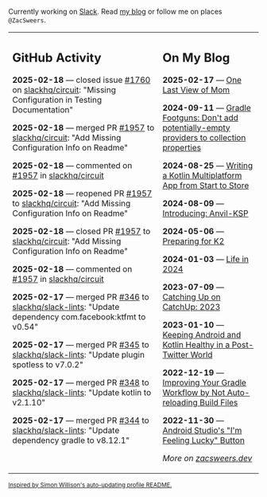 Currently working on [Slack](https://slack.com/). Read [my blog](https://zacsweers.dev/) or follow me on places `@ZacSweers`.

<table><tr><td valign="top" width="60%">

## GitHub Activity
<!-- githubActivity starts -->
**2025-02-18** — closed issue [#1760](https://github.com/slackhq/circuit/issues/1760) on [slackhq/circuit](https://github.com/slackhq/circuit): "Missing Configuration in Testing Documentation"

**2025-02-18** — merged PR [#1957](https://github.com/slackhq/circuit/pull/1957) to [slackhq/circuit](https://github.com/slackhq/circuit): "Add Missing Configuration Info on Readme"

**2025-02-18** — commented on [#1957](https://github.com/slackhq/circuit/pull/1957#issuecomment-2665972497) in [slackhq/circuit](https://github.com/slackhq/circuit)

**2025-02-18** — reopened PR [#1957](https://github.com/slackhq/circuit/pull/1957) to [slackhq/circuit](https://github.com/slackhq/circuit): "Add Missing Configuration Info on Readme"

**2025-02-18** — closed PR [#1957](https://github.com/slackhq/circuit/pull/1957) to [slackhq/circuit](https://github.com/slackhq/circuit): "Add Missing Configuration Info on Readme"

**2025-02-18** — commented on [#1957](https://github.com/slackhq/circuit/pull/1957#issuecomment-2665952224) in [slackhq/circuit](https://github.com/slackhq/circuit)

**2025-02-17** — merged PR [#346](https://github.com/slackhq/slack-lints/pull/346) to [slackhq/slack-lints](https://github.com/slackhq/slack-lints): "Update dependency com.facebook:ktfmt to v0.54"

**2025-02-17** — merged PR [#345](https://github.com/slackhq/slack-lints/pull/345) to [slackhq/slack-lints](https://github.com/slackhq/slack-lints): "Update plugin spotless to v7.0.2"

**2025-02-17** — merged PR [#348](https://github.com/slackhq/slack-lints/pull/348) to [slackhq/slack-lints](https://github.com/slackhq/slack-lints): "Update kotlin to v2.1.10"

**2025-02-17** — merged PR [#344](https://github.com/slackhq/slack-lints/pull/344) to [slackhq/slack-lints](https://github.com/slackhq/slack-lints): "Update dependency gradle to v8.12.1"
<!-- githubActivity ends -->
</td><td valign="top" width="40%">

## On My Blog
<!-- blog starts -->
**2025-02-17** — [One Last View of Mom](https://www.zacsweers.dev/one-last-view-of-mom/)

**2024-09-11** — [Gradle Footguns: Don't add potentially-empty providers to collection properties](https://www.zacsweers.dev/gradle-footgun-adding-empty-providers-to-collection-properties/)

**2024-08-25** — [Writing a Kotlin Multiplatform App from Start to Store](https://www.zacsweers.dev/writing-a-kotlin-multiplatform-app-from-start-to-store/)

**2024-08-09** — [Introducing: Anvil-KSP](https://www.zacsweers.dev/introducing-anvil-ksp/)

**2024-05-06** — [Preparing for K2](https://www.zacsweers.dev/preparing-for-k2/)

**2024-01-03** — [Life in 2024](https://www.zacsweers.dev/life-in-2024/)

**2023-07-09** — [Catching Up on CatchUp: 2023](https://www.zacsweers.dev/catching-up-on-catchup-2023/)

**2023-01-10** — [Keeping Android and Kotlin Healthy in a Post-Twitter World](https://www.zacsweers.dev/keeping-android-healthy/)

**2022-12-19** — [Improving Your Gradle Workflow by Not Auto-reloading Build Files](https://www.zacsweers.dev/improving-your-workflow-by-not-auto-reloading-build-files/)

**2022-11-30** — [Android Studio's "I'm Feeling Lucky" Button](https://www.zacsweers.dev/android-studios-im-feeling-lucky-button/)
<!-- blog ends -->
_More on [zacsweers.dev](https://zacsweers.dev/)_
</td></tr></table>

<sub><a href="https://simonwillison.net/2020/Jul/10/self-updating-profile-readme/">Inspired by Simon Willison's auto-updating profile README.</a></sub>
